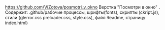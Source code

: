 https://github.com/ViZotova/posmotri_v_okno 
Верстка "Посмотри в окно" . 
Cодержит: .github/рабочие процессы, шрифты(fonts), скрипты (ckript.js), стили (glerror.css preloader.css, style.css), файл Readme, страницу index.html)

